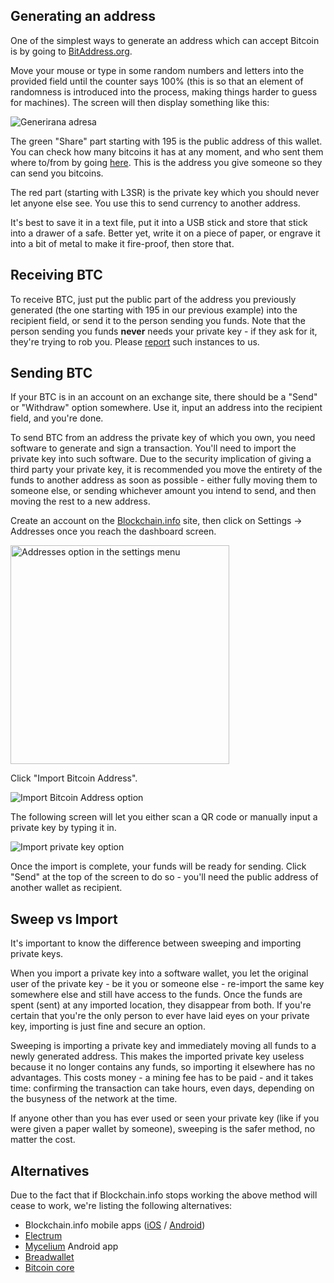 ## Generating an address

One of the simplest ways to generate an address which can accept Bitcoin is by going to [BitAddress.org](https://www.bitaddress.org).

Move your mouse or type in some random numbers and letters into the provided field until the counter says 100% (this is so that an element of randomness is introduced into the process, making things harder to guess for machines). The screen will then display something like this:

![Generirana adresa](https://bitfalls.com/wp-content/uploads/2017/09/01.png)

The green "Share" part starting with 195 is the public address of this wallet. You can check how many bitcoins it has at any moment, and who sent them where to/from by going [here](https://blockexplorer.com/address/195sYZTRik2y3gidQZ3svoU7NexoLPJopr). This is the address you give someone so they can send you bitcoins.

The red part (starting with L3SR) is the private key which you should never let anyone else see. You use this to send currency to another address.

It's best to save it in a text file, put it into a USB stick and store that stick into a drawer of a safe. Better yet, write it on a piece of paper, or engrave it into a bit of metal to make it fire-proof, then store that.

## Receiving BTC

To receive BTC, just put the public part of the address you previously generated (the one starting with 195 in our previous example) into the recipient field, or send it to the person sending you funds. Note that the person sending you funds **never** needs your private key - if they ask for it, they're trying to rob you. Please [report][mail] such instances to us.

## Sending BTC

If your BTC is in an account on an exchange site, there should be a "Send" or "Withdraw" option somewhere. Use it, input an address into the recipient field, and you're done.

To send BTC from an address the private key of which you own, you need software to generate and sign a transaction. You'll need to import the private key into such software. Due to the security implication of giving a third party your private key, it is recommended you move the entirety of the funds to another address as soon as possible - either fully moving them to someone else, or sending whichever amount you intend to send, and then moving the rest to a new address.
  
Create an account on the [Blockchain.info](https://blockchain.info) site, then click on Settings -> Addresses once you reach the dashboard screen.

<img src="https://bitfalls.com/wp-content/uploads/2017/09/02.png" alt="Addresses option in the settings menu" width="350">

Click "Import Bitcoin Address".

![Import Bitcoin Address option](https://bitfalls.com/wp-content/uploads/2017/09/03.png)

The following screen will let you either scan a QR code or manually input a private key by typing it in.

![Import private key option](https://bitfalls.com/wp-content/uploads/2017/09/04.png)

Once the import is complete, your funds will be ready for sending. Click "Send" at the top of the screen to do so - you'll need the public address of another wallet as recipient.

## Sweep vs Import

It's important to know the difference between sweeping and importing private keys.

When you import a private key into a software wallet, you let the original user of the private key - be it you or someone else - re-import the same key somewhere else and still have access to the funds. Once the funds are spent (sent) at any imported location, they disappear from both. If you're certain that you're the only person to ever have laid eyes on your private key, importing is just fine and secure an option.

Sweeping is importing a private key and immediately moving all funds to a newly generated address. This makes the imported private key useless because it no longer contains any funds, so importing it elsewhere has no advantages. This costs money - a mining fee has to be paid - and it takes time: confirming the transaction can take hours, even days, depending on the busyness of the network at the time.

If anyone other than you has ever used or seen your private key (like if you were given a paper wallet by someone), sweeping is the safer method, no matter the cost.

## Alternatives

Due to the fact that if Blockchain.info stops working the above method will cease to work, we're listing the following alternatives:

- Blockchain.info mobile apps ([iOS](https://itunes.apple.com/us/app/blockchain-bitcoin-wallet/id493253309?mt=8) / [Android](https://play.google.com/store/apps/details?id=piuk.blockchain.android&hl=en))
- [Electrum](https://electrum.org/#home)
- [Mycelium](https://play.google.com/store/apps/details?id=com.mycelium.wallet&hl=en) Android app
- [Breadwallet](https://breadwallet.com/)
- [Bitcoin core](https://bitcoin.org/en/download)

[mail]: mailto:contact@bitfalls.com